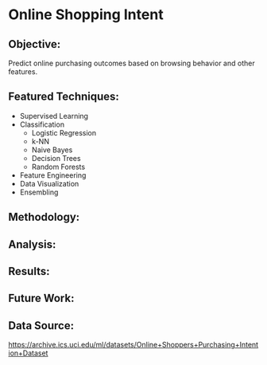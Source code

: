 # Online Shopping Intent

## Objective:

Predict online purchasing outcomes based on browsing behavior and other features.

## Featured Techniques:

- Supervised Learning
- Classification
  - Logistic Regression 
  - k-NN 
  - Naive Bayes
  - Decision Trees 
  - Random Forests
- Feature Engineering 
- Data Visualization
- Ensembling

## Methodology:

## Analysis:

## Results:

## Future Work:

## Data Source:

https://archive.ics.uci.edu/ml/datasets/Online+Shoppers+Purchasing+Intention+Dataset